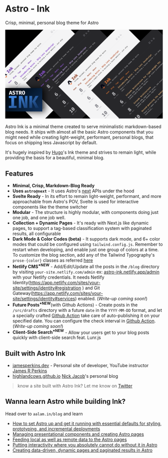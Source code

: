 # Astro - Ink
Crisp, minimal, personal blog theme for Astro

<img src="./public/astro-banner.png" alt="Astro Banner" />


Astro Ink is a minimal theme created to serve minimalistic markdown-based blog needs. It ships with almost all the basic Astro components that you might need while creating light-weight, performant, personal blogs, that focus on shipping less Javascript by default.

It's hugely inspired by [Hugo](https://github.com/knadh/hugo-ink)'s Ink theme and strives to remain light, while providing the basis for a beautiful, minimal blog.

## Features
- __Minimal, Crisp, Markdown-Blog Ready__
- __Uses `astro@next`__ - It uses Astro's [next](https://next.docs.astro.build/getting-started) APIs under the hood
- __Svelte Ready__ - In its effort to remain light-weight, performant, and more approachable from Astro's POV, Svelte is used for interactive components like the theme switcher
- __Modular__ - The structure is highly modular, with components doing just one job, and one job well.
- __Collection + Dynamic Pages__ - It's ready with Next.js like dynamic pages, to support a tag-based classification system with paginated results, all configurable
- __Dark Mode & Color Codes (beta)__ - It supports dark mode, and 6+ color modes that could be configured using `tailwind.config.js`. Remember to restart when developing, and enable just one group of colors at a time. To customize the blog section, add any of the Tailwind Typography's `prose-{color}` classes as referred [here](./src/components/Prose.astro)
- __Netlify CMS<sup>*NEW</sup>__ - Add/Edit/Update all the posts in the `/blog` directory by visiting `your-site.netlify.com/admin` ex: [astro-ink.netlify.app/admin](https://astro-ink.netlify.app/admin) with your Netlify credentials. It needs Netlify Identity(https://app.netlify.com/sites/your-site/settings/identity#registration
) and Git Gateway(https://app.netlify.com/sites/your-site/settings/identity#services) enabled. (_Write-up coming soon!_)
- __Future Posts<sup>*NEW</sup>__(with Github Actions) - Create posts in the `/src/drafts` directory with a future `date` in the `YYYY-MM-DD` format, and let a specially crafted [Github Action](https://github.com/marketplace/actions/ssg-publish-drafts) take care of auto-publishing it on your specified date. You can configure the check interval in [Github Action](https://github.com/one-aalam/astro-ink/blob/main/.github/workflows/main.yml).(_Write-up coming soon!_)
- __Client-Side Search<sup>*NEW</sup>__ - Allow your users get to your blog posts quickly with client-side search feat. Lunr.js

## Built with Astro Ink
- [jamesperkins.dev](https://www.jamesperkins.dev/) - Personal site of developer, YouTube instructor [James R Perkins](https://twitter.com/james_r_perkins)
- [highlandcows.github.io](https://highlandcows.github.io/) [Nick Jacob](https://github.com/njacobs5074)'s personal blog

> know a site built with Astro Ink? Let me know on [Twitter](https://twitter.com/aftabbuddy)

## Wanna learn Astro while building Ink?
Head over to `aalam.in/blog` and learn
- [How to set Astro up and get it running with essential defaults for styling, prototyping, and incremental deployments](https://aalam.in/blog/astro-get-up-and-running)
- [Managing presentational components and creating Astro pages](https://aalam.in/blog/astro-and-site-strcuture)
- [Feeding local as well as remote data to the Astro pages](https://aalam.in/blog/astro-and-data)
- [Putting interactivity where you absolutely cannot do without it in Astro](https://aalam.in/blog/astro-and-interactivity)
- [Creating data-driven, dynamic pages and paginated results in Astro](https://aalam.in/blog/astro-and-dynamic-pages)

